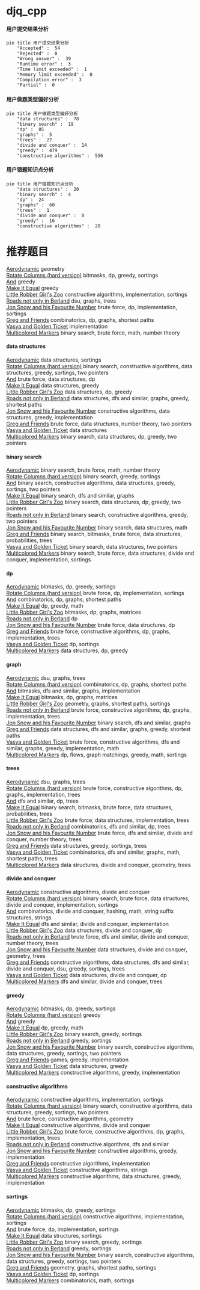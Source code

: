 # djq_cpp
<!-- tabs:start -->
#### **用户提交结果分析**

```mermaid
pie title 用户提交结果分析
    "Accepted" :  54
    "Rejected" :  0
    "Wrong answer" :  39
    "Runtime error" :  3
    "Time limit exceeded" :  1
    "Memory limit exceeded" :  0
    "Compilation error" :  3
    "Partial" :  0
```
#### **用户做题类型偏好分析**

```mermaid
pie title 用户做题类型偏好分析
    "data structures" :  78
    "binary search" :  19
    "dp" :  85
    "graphs" :  5
    "trees" :  27
    "divide and conquer" :  14
    "greedy" :  479
    "constructive algorithms" :  556
```
#### **用户错题知识点分析**

```mermaid
pie title 用户错题知识点分析
    "data structures" :  20
    "binary search" :  4
    "dp" :  24
    "graphs" :  60
    "trees" :  1
    "divide and conquer" :  0
    "greedy" :  16
    "constructive algorithms" :  20
```
<!-- tabs:end -->
# 推荐题目
[Aerodynamic](https://codeforces.com/contest/1300/problem/D)		geometry		  
[Rotate Columns (hard version)](http://codeforces.com/problemset/problem/1209/E2)		bitmasks,
                        dp,
                        greedy,
                        sortings		  
[And](http://codeforces.com/problemset/problem/1013/B)		greedy		  
[Make It Equal](http://codeforces.com/problemset/problem/1065/C)		greedy		  
[Little Robber Girl's Zoo](http://codeforces.com/problemset/problem/686/B)		constructive algorithms,
                        implementation,
                        sortings		  
[Roads not only in Berland](http://codeforces.com/problemset/problem/25/D)		dsu,
                        graphs,
                        trees		  
[Jon Snow and his Favourite Number](http://codeforces.com/problemset/problem/768/C)		brute force,
                        dp,
                        implementation,
                        sortings		  
[Greg and Friends](http://codeforces.com/problemset/problem/295/C)		combinatorics,
                        dp,
                        graphs,
                        shortest paths		  
[Vasya and Golden Ticket](http://codeforces.com/problemset/problem/1030/C)		implementation		  
[Multicolored Markers](http://codeforces.com/problemset/problem/1029/F)		binary search,
                        brute force,
                        math,
                        number theory		  
<!-- tabs:start -->
#### **data structures**
[Aerodynamic](http://codeforces.com/problemset/problem/1187/D)		data structures,
                        sortings		  
[Rotate Columns (hard version)](http://codeforces.com/problemset/problem/1342/D)		binary search,
                        constructive algorithms,
                        data structures,
                        greedy,
                        sortings,
                        two pointers		  
[And](http://codeforces.com/problemset/problem/855/B)		brute force,
                        data structures,
                        dp		  
[Make It Equal](http://codeforces.com/problemset/problem/144/E)		data structures,
                        greedy		  
[Little Robber Girl's Zoo](http://codeforces.com/problemset/problem/484/D)		data structures,
                        dp,
                        greedy		  
[Roads not only in Berland](http://codeforces.com/problemset/problem/1106/D)		data structures,
                        dfs and similar,
                        graphs,
                        greedy,
                        shortest paths		  
[Jon Snow and his Favourite Number](http://codeforces.com/problemset/problem/1329/C)		constructive algorithms,
                        data structures,
                        greedy,
                        implementation		  
[Greg and Friends](http://codeforces.com/problemset/problem/1364/A)		brute force,
                        data structures,
                        number theory,
                        two pointers		  
[Vasya and Golden Ticket](http://codeforces.com/problemset/problem/19/D)		data structures		  
[Multicolored Markers](http://codeforces.com/problemset/problem/1492/C)		binary search,
                        data structures,
                        dp,
                        greedy,
                        two pointers		  
#### **binary search**
[Aerodynamic](http://codeforces.com/problemset/problem/1029/F)		binary search,
                        brute force,
                        math,
                        number theory		  
[Rotate Columns (hard version)](https://codeforces.com/contest/737/problem/A)		binary search,
                        greedy,
                        sortings		  
[And](http://codeforces.com/problemset/problem/1342/D)		binary search,
                        constructive algorithms,
                        data structures,
                        greedy,
                        sortings,
                        two pointers		  
[Make It Equal](http://codeforces.com/problemset/problem/1100/E)		binary search,
                        dfs and similar,
                        graphs		  
[Little Robber Girl's Zoo](http://codeforces.com/problemset/problem/1492/C)		binary search,
                        data structures,
                        dp,
                        greedy,
                        two pointers		  
[Roads not only in Berland](http://codeforces.com/problemset/problem/1463/D)		binary search,
                        constructive algorithms,
                        greedy,
                        two pointers		  
[Jon Snow and his Favourite Number](http://codeforces.com/problemset/problem/1490/G)		binary search,
                        data structures,
                        math		  
[Greg and Friends](http://codeforces.com/problemset/problem/1479/D)		binary search,
                        bitmasks,
                        brute force,
                        data structures,
                        probabilities,
                        trees		  
[Vasya and Golden Ticket](http://codeforces.com/problemset/problem/1436/E)		binary search,
                        data structures,
                        two pointers		  
[Multicolored Markers](http://codeforces.com/problemset/problem/1461/D)		binary search,
                        brute force,
                        data structures,
                        divide and conquer,
                        implementation,
                        sortings		  
#### **dp**
[Aerodynamic](http://codeforces.com/problemset/problem/1209/E2)		bitmasks,
                        dp,
                        greedy,
                        sortings		  
[Rotate Columns (hard version)](http://codeforces.com/problemset/problem/768/C)		brute force,
                        dp,
                        implementation,
                        sortings		  
[And](http://codeforces.com/problemset/problem/295/C)		combinatorics,
                        dp,
                        graphs,
                        shortest paths		  
[Make It Equal](https://codeforces.com/contest/604/problem/C)		dp,
                        greedy,
                        math		  
[Little Robber Girl's Zoo](https://codeforces.com/contest/781/problem/D)		bitmasks,
                        dp,
                        graphs,
                        matrices		  
[Roads not only in Berland](http://codeforces.com/problemset/problem/946/D)		dp		  
[Jon Snow and his Favourite Number](http://codeforces.com/problemset/problem/855/B)		brute force,
                        data structures,
                        dp		  
[Greg and Friends](http://codeforces.com/problemset/problem/1244/D)		brute force,
                        constructive algorithms,
                        dp,
                        graphs,
                        implementation,
                        trees		  
[Vasya and Golden Ticket](http://codeforces.com/problemset/problem/4/D)		dp,
                        sortings		  
[Multicolored Markers](http://codeforces.com/problemset/problem/484/D)		data structures,
                        dp,
                        greedy		  
#### **graph**
[Aerodynamic](http://codeforces.com/problemset/problem/25/D)		dsu,
                        graphs,
                        trees		  
[Rotate Columns (hard version)](http://codeforces.com/problemset/problem/295/C)		combinatorics,
                        dp,
                        graphs,
                        shortest paths		  
[And](http://codeforces.com/problemset/problem/225/D)		bitmasks,
                        dfs and similar,
                        graphs,
                        implementation		  
[Make It Equal](https://codeforces.com/contest/781/problem/D)		bitmasks,
                        dp,
                        graphs,
                        matrices		  
[Little Robber Girl's Zoo](http://codeforces.com/problemset/problem/33/D)		geometry,
                        graphs,
                        shortest paths,
                        sortings		  
[Roads not only in Berland](http://codeforces.com/problemset/problem/1244/D)		brute force,
                        constructive algorithms,
                        dp,
                        graphs,
                        implementation,
                        trees		  
[Jon Snow and his Favourite Number](http://codeforces.com/problemset/problem/1100/E)		binary search,
                        dfs and similar,
                        graphs		  
[Greg and Friends](http://codeforces.com/problemset/problem/1106/D)		data structures,
                        dfs and similar,
                        graphs,
                        greedy,
                        shortest paths		  
[Vasya and Golden Ticket](http://codeforces.com/problemset/problem/1487/C)		brute force,
                        constructive algorithms,
                        dfs and similar,
                        graphs,
                        greedy,
                        implementation,
                        math		  
[Multicolored Markers](http://codeforces.com/problemset/problem/1437/C)		dp,
                        flows,
                        graph matchings,
                        greedy,
                        math,
                        sortings		  
#### **trees**
[Aerodynamic](http://codeforces.com/problemset/problem/25/D)		dsu,
                        graphs,
                        trees		  
[Rotate Columns (hard version)](http://codeforces.com/problemset/problem/1244/D)		brute force,
                        constructive algorithms,
                        dp,
                        graphs,
                        implementation,
                        trees		  
[And](http://codeforces.com/problemset/problem/1060/E)		dfs and similar,
                        dp,
                        trees		  
[Make It Equal](http://codeforces.com/problemset/problem/1479/D)		binary search,
                        bitmasks,
                        brute force,
                        data structures,
                        probabilities,
                        trees		  
[Little Robber Girl's Zoo](http://codeforces.com/problemset/problem/1511/C)		brute force,
                        data structures,
                        implementation,
                        trees		  
[Roads not only in Berland](http://codeforces.com/problemset/problem/1499/F)		combinatorics,
                        dfs and similar,
                        dp,
                        trees		  
[Jon Snow and his Favourite Number](http://codeforces.com/problemset/problem/1491/E)		brute force,
                        dfs and similar,
                        divide and conquer,
                        number theory,
                        trees		  
[Greg and Friends](http://codeforces.com/problemset/problem/1466/D)		data structures,
                        greedy,
                        sortings,
                        trees		  
[Vasya and Golden Ticket](http://codeforces.com/problemset/problem/1495/D)		combinatorics,
                        dfs and similar,
                        graphs,
                        math,
                        shortest paths,
                        trees		  
[Multicolored Markers](http://codeforces.com/problemset/problem/1303/G)		data structures,
                        divide and conquer,
                        geometry,
                        trees		  
#### **divide and conquer**
[Aerodynamic](http://codeforces.com/problemset/problem/1250/M)		constructive algorithms,
                        divide and conquer		  
[Rotate Columns (hard version)](http://codeforces.com/problemset/problem/1461/D)		binary search,
                        brute force,
                        data structures,
                        divide and conquer,
                        implementation,
                        sortings		  
[And](http://codeforces.com/problemset/problem/1466/G)		combinatorics,
                        divide and conquer,
                        hashing,
                        math,
                        string suffix structures,
                        strings		  
[Make It Equal](http://codeforces.com/problemset/problem/1490/D)		dfs and similar,
                        divide and conquer,
                        implementation		  
[Little Robber Girl's Zoo](https://codeforces.com/contest/1483/problem/C)		data structures,
                        divide and conquer,
                        dp		  
[Roads not only in Berland](http://codeforces.com/problemset/problem/1491/E)		brute force,
                        dfs and similar,
                        divide and conquer,
                        number theory,
                        trees		  
[Jon Snow and his Favourite Number](http://codeforces.com/problemset/problem/1303/G)		data structures,
                        divide and conquer,
                        geometry,
                        trees		  
[Greg and Friends](http://codeforces.com/problemset/problem/1494/D)		constructive algorithms,
                        data structures,
                        dfs and similar,
                        divide and conquer,
                        dsu,
                        greedy,
                        sortings,
                        trees		  
[Vasya and Golden Ticket](http://codeforces.com/problemset/problem/1482/E)		data structures,
                        divide and conquer,
                        dp		  
[Multicolored Markers](http://codeforces.com/problemset/problem/566/C)		dfs and similar,
                        divide and conquer,
                        trees		  
#### **greedy**
[Aerodynamic](http://codeforces.com/problemset/problem/1209/E2)		bitmasks,
                        dp,
                        greedy,
                        sortings		  
[Rotate Columns (hard version)](http://codeforces.com/problemset/problem/1013/B)		greedy		  
[And](http://codeforces.com/problemset/problem/1065/C)		greedy		  
[Make It Equal](https://codeforces.com/contest/604/problem/C)		dp,
                        greedy,
                        math		  
[Little Robber Girl's Zoo](https://codeforces.com/contest/737/problem/A)		binary search,
                        greedy,
                        sortings		  
[Roads not only in Berland](http://codeforces.com/problemset/problem/461/A)		greedy,
                        sortings		  
[Jon Snow and his Favourite Number](http://codeforces.com/problemset/problem/1342/D)		binary search,
                        constructive algorithms,
                        data structures,
                        greedy,
                        sortings,
                        two pointers		  
[Greg and Friends](http://codeforces.com/problemset/problem/1155/B)		games,
                        greedy,
                        implementation		  
[Vasya and Golden Ticket](http://codeforces.com/problemset/problem/144/E)		data structures,
                        greedy		  
[Multicolored Markers](http://codeforces.com/problemset/problem/1043/C)		constructive algorithms,
                        greedy,
                        implementation		  
#### **constructive algorithms**
[Aerodynamic](http://codeforces.com/problemset/problem/686/B)		constructive algorithms,
                        implementation,
                        sortings		  
[Rotate Columns (hard version)](http://codeforces.com/problemset/problem/1342/D)		binary search,
                        constructive algorithms,
                        data structures,
                        greedy,
                        sortings,
                        two pointers		  
[And](http://codeforces.com/problemset/problem/749/B)		brute force,
                        constructive algorithms,
                        geometry		  
[Make It Equal](http://codeforces.com/problemset/problem/1250/M)		constructive algorithms,
                        divide and conquer		  
[Little Robber Girl's Zoo](http://codeforces.com/problemset/problem/1244/D)		brute force,
                        constructive algorithms,
                        dp,
                        graphs,
                        implementation,
                        trees		  
[Roads not only in Berland](http://codeforces.com/problemset/problem/1446/E)		constructive algorithms,
                        dfs and similar		  
[Jon Snow and his Favourite Number](http://codeforces.com/problemset/problem/1043/C)		constructive algorithms,
                        greedy,
                        implementation		  
[Greg and Friends](http://codeforces.com/problemset/problem/1004/C)		constructive algorithms,
                        implementation		  
[Vasya and Golden Ticket](http://codeforces.com/problemset/problem/1400/A)		constructive algorithms,
                        strings		  
[Multicolored Markers](http://codeforces.com/problemset/problem/1329/C)		constructive algorithms,
                        data structures,
                        greedy,
                        implementation		  
#### **sortings**
[Aerodynamic](http://codeforces.com/problemset/problem/1209/E2)		bitmasks,
                        dp,
                        greedy,
                        sortings		  
[Rotate Columns (hard version)](http://codeforces.com/problemset/problem/686/B)		constructive algorithms,
                        implementation,
                        sortings		  
[And](http://codeforces.com/problemset/problem/768/C)		brute force,
                        dp,
                        implementation,
                        sortings		  
[Make It Equal](http://codeforces.com/problemset/problem/1187/D)		data structures,
                        sortings		  
[Little Robber Girl's Zoo](https://codeforces.com/contest/737/problem/A)		binary search,
                        greedy,
                        sortings		  
[Roads not only in Berland](http://codeforces.com/problemset/problem/461/A)		greedy,
                        sortings		  
[Jon Snow and his Favourite Number](http://codeforces.com/problemset/problem/1342/D)		binary search,
                        constructive algorithms,
                        data structures,
                        greedy,
                        sortings,
                        two pointers		  
[Greg and Friends](http://codeforces.com/problemset/problem/33/D)		geometry,
                        graphs,
                        shortest paths,
                        sortings		  
[Vasya and Golden Ticket](http://codeforces.com/problemset/problem/4/D)		dp,
                        sortings		  
[Multicolored Markers](http://codeforces.com/problemset/problem/1444/B)		combinatorics,
                        math,
                        sortings		  
<!-- tabs:end -->
